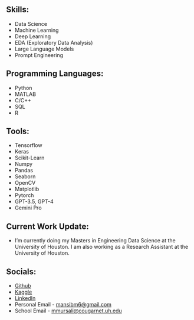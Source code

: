 

## Skills: 
* Data Science
* Machine Learning
* Deep Learning
* EDA (Exploratory Data Analysis)
* Large Language Models
* Prompt Engineering

## Programming Languages:
* Python
* MATLAB
* C/C++
* SQL
* R

## Tools:
* Tensorflow
* Keras
* Scikit-Learn
* Numpy
* Pandas
* Seaborn
* OpenCV
* Matplotlib
* Pytorch
* GPT-3.5, GPT-4
* Gemini Pro

## Current Work Update:

- I’m currently doing my Masters in Engineering Data Science at the University of Houston. I am also working as a Research Assistant at the University of Houston. 

## Socials: 
* [Github](https://github.com/mansibm6)
* [Kaggle](https://www.kaggle.com/mansibmursalin)
* [LinkedIn](https://www.linkedin.com/in/mansibm6/)
* Personal Email - mansibm6@gmail.com
* School Email - mmursali@cougarnet.uh.edu
